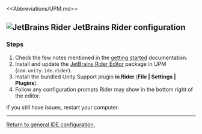 <<Abbreviations/UPM.md>>
## ![JetBrains Rider](/Images/jetbrains_rider.svg) JetBrains Rider configuration
### Steps
1. Check the few notes mentioned in the [getting started](https://www.jetbrains.com/help/rider/Unity.html#getting-started) documentation.  
2. Install and update the [JetBrains Rider Editor](https://docs.unity3d.com/Manual/com.unity.ide.rider.html) package in UPM (`com.unity.ide.rider`).  
3. Install the bundled Unity Support plugin **in Rider** (**File | Settings | Plugins**).
4. Follow any configuration prompts Rider may show in the bottom right of the editor.

If you still have issues, restart your computer.

---

[Return to general IDE configuration.](../IDE%20Configuration.md)
